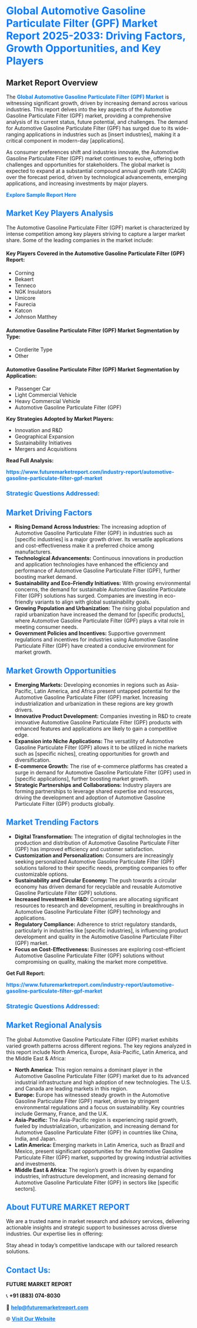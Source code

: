 <h1 style="color: #007BFF;">Global Automotive Gasoline Particulate Filter (GPF) Market Report 2025-2033: Driving Factors, Growth Opportunities, and Key Players</h1>

<section id="overview">
<h2>Market Report Overview</h2>
<p>The <a href="https://www.futuremarketreport.com/industry-report/automotive-gasoline-particulate-filter-gpf-market" style="color: #007BFF; text-decoration: none;"><strong>Global Automotive Gasoline Particulate Filter (GPF) Market</strong></a> is witnessing significant growth, driven by increasing demand across various industries. This report delves into the key aspects of the Automotive Gasoline Particulate Filter (GPF) market, providing a comprehensive analysis of its current status, future potential, and challenges. The demand for Automotive Gasoline Particulate Filter (GPF) has surged due to its wide-ranging applications in industries such as [insert industries], making it a critical component in modern-day [applications].</p>
<p>As consumer preferences shift and industries innovate, the Automotive Gasoline Particulate Filter (GPF) market continues to evolve, offering both challenges and opportunities for stakeholders. The global market is expected to expand at a substantial compound annual growth rate (CAGR) over the forecast period, driven by technological advancements, emerging applications, and increasing investments by major players.</p>
</section>

<section id="overview">
<p><a href="https://www.futuremarketreport.com/request-sample/reportId=126137" style="color: #007BFF; text-decoration: none;"><strong>Explore Sample Report Here</strong></a></p>
</section>

<section id="key-players">
<h2 style="color: #007BFF;">Market Key Players Analysis</h2>
<p>The Automotive Gasoline Particulate Filter (GPF) market is characterized by intense competition among key players striving to capture a larger market share. Some of the leading companies in the market include:</p>
<h4>Key Players Covered in the Automotive Gasoline Particulate Filter (GPF) Report:</h4>
<ul><li>Corning</li><li>Bekaert</li><li>Tenneco</li><li>NGK Insulators</li><li>Umicore</li><li>Faurecia</li><li>Katcon</li><li>Johnson Matthey</li></ul>
<h4>Automotive Gasoline Particulate Filter (GPF) Market Segmentation by Type:</h4>
<ul><li>Cordierite Type</li><li>Other</li></ul>

<h4>Automotive Gasoline Particulate Filter (GPF) Market Segmentation by Application:</h4>
<ul><li>Passenger Car</li><li>Light Commercial Vehicle</li><li>Heavy Commercial Vehicle</li><li>Automotive Gasoline Particulate Filter (GPF)</li></ul>
<p><strong>Key Strategies Adopted by Market Players:</strong></p>
<ul>
<li>Innovation and R&D</li>
<li>Geographical Expansion</li>
<li>Sustainability Initiatives</li>
<li>Mergers and Acquisitions</li>
</ul>
</section>

<section>
<p><strong>Read Full Analysis: </strong></p><a href="https://www.futuremarketreport.com/industry-report/automotive-gasoline-particulate-filter-gpf-market" style="color: #007BFF; text-decoration: none;"><strong>https://www.futuremarketreport.com/industry-report/automotive-gasoline-particulate-filter-gpf-market</strong></a>
<h3 style="color: #007BFF;">Strategic Questions Addressed:</h3>
</section>

<section id="driving-factors">
<h2 style="color: #007BFF;">Market Driving Factors</h2>
<ul>
<li><strong>Rising Demand Across Industries:</strong> The increasing adoption of Automotive Gasoline Particulate Filter (GPF) in industries such as [specific industries] is a major growth driver. Its versatile applications and cost-effectiveness make it a preferred choice among manufacturers.</li>
<li><strong>Technological Advancements:</strong> Continuous innovations in production and application technologies have enhanced the efficiency and performance of Automotive Gasoline Particulate Filter (GPF), further boosting market demand.</li>
<li><strong>Sustainability and Eco-Friendly Initiatives:</strong> With growing environmental concerns, the demand for sustainable Automotive Gasoline Particulate Filter (GPF) solutions has surged. Companies are investing in eco-friendly variants to align with global sustainability goals.</li>
<li><strong>Growing Population and Urbanization:</strong> The rising global population and rapid urbanization have increased the demand for [specific products], where Automotive Gasoline Particulate Filter (GPF) plays a vital role in meeting consumer needs.</li>
<li><strong>Government Policies and Incentives:</strong> Supportive government regulations and incentives for industries using Automotive Gasoline Particulate Filter (GPF) have created a conducive environment for market growth.</li>
</ul>
</section>

<section id="growth-opportunities">
<h2 style="color: #007BFF;">Market Growth Opportunities</h2>
<ul>
<li><strong>Emerging Markets:</strong> Developing economies in regions such as Asia-Pacific, Latin America, and Africa present untapped potential for the Automotive Gasoline Particulate Filter (GPF) market. Increasing industrialization and urbanization in these regions are key growth drivers.</li>
<li><strong>Innovative Product Development:</strong> Companies investing in R&D to create innovative Automotive Gasoline Particulate Filter (GPF) products with enhanced features and applications are likely to gain a competitive edge.</li>
<li><strong>Expansion into Niche Applications:</strong> The versatility of Automotive Gasoline Particulate Filter (GPF) allows it to be utilized in niche markets such as [specific niches], creating opportunities for growth and diversification.</li>
<li><strong>E-commerce Growth:</strong> The rise of e-commerce platforms has created a surge in demand for Automotive Gasoline Particulate Filter (GPF) used in [specific applications], further boosting market growth.</li>
<li><strong>Strategic Partnerships and Collaborations:</strong> Industry players are forming partnerships to leverage shared expertise and resources, driving the development and adoption of Automotive Gasoline Particulate Filter (GPF) products globally.</li>
</ul>
</section>

<section id="trending-factors">
<h2 style="color: #007BFF;">Market Trending Factors</h2>
<ul>
<li><strong>Digital Transformation:</strong> The integration of digital technologies in the production and distribution of Automotive Gasoline Particulate Filter (GPF) has improved efficiency and customer satisfaction.</li>
<li><strong>Customization and Personalization:</strong> Consumers are increasingly seeking personalized Automotive Gasoline Particulate Filter (GPF) solutions tailored to their specific needs, prompting companies to offer customizable options.</li>
<li><strong>Sustainability and Circular Economy:</strong> The push towards a circular economy has driven demand for recyclable and reusable Automotive Gasoline Particulate Filter (GPF) solutions.</li>
<li><strong>Increased Investment in R&D:</strong> Companies are allocating significant resources to research and development, resulting in breakthroughs in Automotive Gasoline Particulate Filter (GPF) technology and applications.</li>
<li><strong>Regulatory Compliance:</strong> Adherence to strict regulatory standards, particularly in industries like [specific industries], is influencing product development and quality in the Automotive Gasoline Particulate Filter (GPF) market.</li>
<li><strong>Focus on Cost-Effectiveness:</strong> Businesses are exploring cost-efficient Automotive Gasoline Particulate Filter (GPF) solutions without compromising on quality, making the market more competitive.</li>
</ul>
</section>

<section>
<p><strong>Get Full Report: </strong></p><a href="https://www.futuremarketreport.com/industry-report/automotive-gasoline-particulate-filter-gpf-market" style="color: #007BFF; text-decoration: none;"><strong>https://www.futuremarketreport.com/industry-report/automotive-gasoline-particulate-filter-gpf-market</strong></a>
<h3 style="color: #007BFF;">Strategic Questions Addressed:</h3>
</section>


<section id="regional-analysis">
<h2 style="color: #007BFF;">Market Regional Analysis</h2>
<p>The global Automotive Gasoline Particulate Filter (GPF) market exhibits varied growth patterns across different regions. The key regions analyzed in this report include North America, Europe, Asia-Pacific, Latin America, and the Middle East & Africa:</p>
<ul>
<li><strong>North America:</strong> This region remains a dominant player in the Automotive Gasoline Particulate Filter (GPF) market due to its advanced industrial infrastructure and high adoption of new technologies. The U.S. and Canada are leading markets in this region.</li>
<li><strong>Europe:</strong> Europe has witnessed steady growth in the Automotive Gasoline Particulate Filter (GPF) market, driven by stringent environmental regulations and a focus on sustainability. Key countries include Germany, France, and the U.K.</li>
<li><strong>Asia-Pacific:</strong> The Asia-Pacific region is experiencing rapid growth, fueled by industrialization, urbanization, and increasing demand for Automotive Gasoline Particulate Filter (GPF) in countries like China, India, and Japan.</li>
<li><strong>Latin America:</strong> Emerging markets in Latin America, such as Brazil and Mexico, present significant opportunities for the Automotive Gasoline Particulate Filter (GPF) market, supported by growing industrial activities and investments.</li>
<li><strong>Middle East & Africa:</strong> The region’s growth is driven by expanding industries, infrastructure development, and increasing demand for Automotive Gasoline Particulate Filter (GPF) in sectors like [specific sectors].</li>
</ul>
</section>

<footer>
<h2 style="color: #007BFF;">About FUTURE MARKET REPORT</h2>
<p>We are a trusted name in market research and advisory services, delivering actionable insights and strategic support to businesses across diverse industries. Our expertise lies in offering:</p>

<p>Stay ahead in today’s competitive landscape with our tailored research solutions.</p>

<h2 style="color: #007BFF;">Contact Us:</h2>
<p><strong>FUTURE MARKET REPORT</strong></p>
<p>📞 <strong>+91 (883) 074-8030</strong></p>
<p>📧 <strong><a href="mailto:help@futuremarketreport.com" style="color: #007BFF;">help@futuremarketreport.com</a></strong></p>
<p>🌐 <strong><a href="https://www.futuremarketreport.com/" style="color: #007BFF;">Visit Our Website</a></strong></p>
</footer>